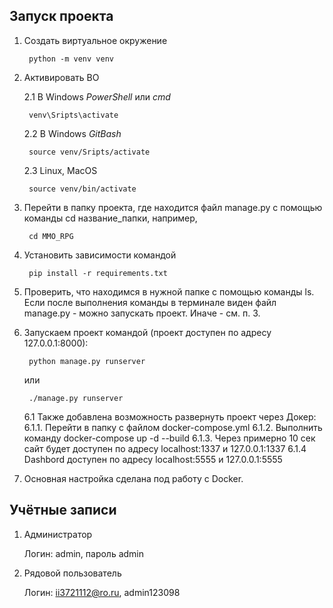 
## Запуск проекта

1. Создать виртуальное окружение

        python -m venv venv

2. Активировать ВО

    2.1 В Windows _PowerShell_ или _cmd_

        venv\Sripts\activate

    2.2 В Windows _GitBash_

        source venv/Sripts/activate

    2.3 Linux, MacOS

        source venv/bin/activate

3. Перейти в папку проекта, где находится файл manage.py с помощью команды cd название_папки, например, 

        cd MMO_RPG

4. Установить зависимости командой

        pip install -r requirements.txt

5. Проверить, что находимся в нужной папке с помощью команды ls. Если после выполнения команды в терминале виден файл manage.py - можно запускать проект. Иначе - см. п. 3. 


6. Запускаем проект командой (проект доступен по адресу 127.0.0.1:8000):

        python manage.py runserver

    или

        ./manage.py runserver

    6.1 Также добавлена возможность развернуть проект через Докер:
        6.1.1. Перейти в папку с файлом docker-compose.yml
        6.1.2. Выполнить команду docker-compose up -d --build
        6.1.3. Через примерно 10 сек сайт будет доступен по адресу localhost:1337 и 127.0.0.1:1337
        6.1.4  Dashbord доступен по адресу localhost:5555 и 127.0.0.1:5555

7. Основная настройка сделана под работу с Docker.

## Учётные записи

1. Администратор

   Логин: admin, пароль admin

2. Рядовой пользователь

    Логин: ii3721112@ro.ru, admin123098

